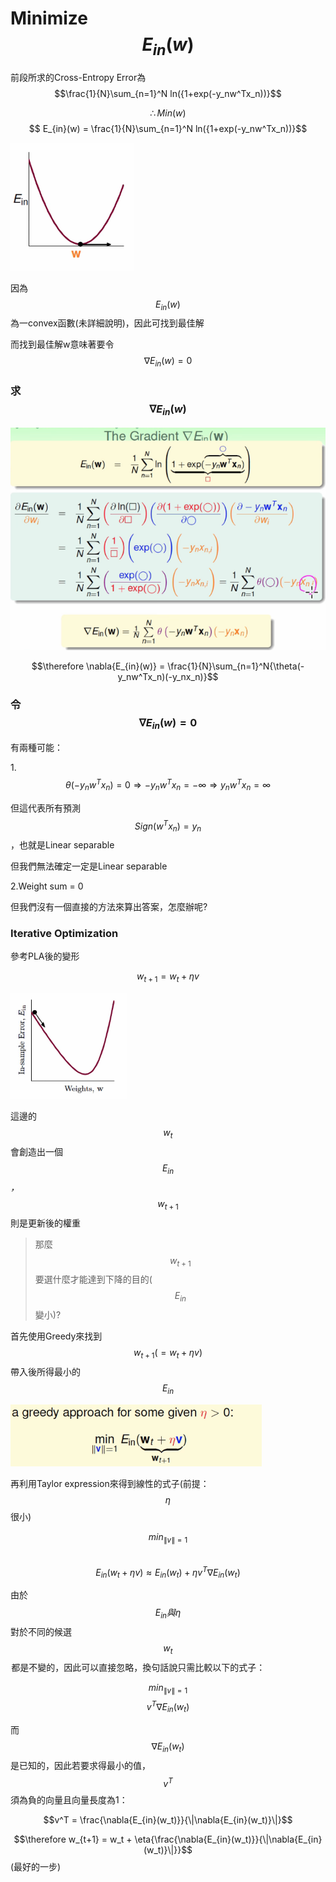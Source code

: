 # Minimize $$E_{in}(w)$$

前段所求的Cross-Entropy Error為$$\frac{1}{N}\sum_{n=1}^N ln({1+exp(-y_nw^Tx_n))}$$

$$\therefore Min(w)$$      $$  E_{in}(w) = \frac{1}{N}\sum_{n=1}^N ln({1+exp(-y_nw^Tx_n))}$$

![](/assets/jd28jd92jddt.png)

因為$$E_{in}(w)$$為一convex函數\(未詳細說明\)，因此可找到最佳解

而找到最佳解w意味著要令$$\nabla{E_{in}(w)} = 0$$

### 求$$\nabla{E_{in}(w)}$$

![](/assets/fj398fjwfj98e2jfh23f.png)

$$\therefore \nabla{E_{in}(w)} = \frac{1}{N}\sum_{n=1}^N{\theta(-y_nw^Tx_n)(-y_nx_n)}$$

### 令$$\nabla{E_{in}(w)} = 0$$

有兩種可能：

1.$$\theta(-y_nw^Tx_n) = 0 \Longrightarrow -y_nw^Tx_n = -\infty \Longrightarrow y_nw^Tx_n = \infty$$

但這代表所有預測$$Sign(w^Tx_n) = y_n$$，也就是Linear separable

但我們無法確定一定是Linear separable

2.Weight sum = 0

但我們沒有一個直接的方法來算出答案，怎麼辦呢?

### Iterative Optimization

參考PLA後的變形

$$w_{t+1} = w_t + \eta{v}$$

![](/assets/f434398rh39ght.png)

這邊的$$w_t$$會創造出一個$$E_{in}$$_，_$$w_{t+1}$$則是更新後的權重

> 那麼$$w_{t+1}$$要選什麼才能達到下降的目的\($$E_{in}$$變小\)?

首先使用Greedy來找到$$w_{t+1} ( = w_t+\eta{v} )$$ 帶入後所得最小的$$E_{in}$$

![](/assets/fejsfdosjf9843hf9438ht.png)

再利用Taylor expression來得到線性的式子\(前提：$$\eta$$ 很小\)

$$min_{\|v\|=1}$$     $$E_{in}(w_t+\eta{v}) \approx E_{in}(w_t) + \eta{v^T}\nabla{E_{in}}(w_t)$$

由於$$E_{in}與\eta$$ 對於不同的候選$$w_t$$ 都是不變的，因此可以直接忽略，換句話說只需比較以下的式子：

$$min_{\|v\|=1}$$     $$v^T\nabla{E_{in}(w_t)}$$

而$$\nabla{E_{in}(w_t)}$$是已知的，因此若要求得最小的值，$$v^T$$須為負的向量且向量長度為1：

$$v^T = \frac{\nabla{E_{in}(w_t)}}{\|\nabla{E_{in}(w_t)}\|}$$

$$\therefore w_{t+1} = w_t + \eta{\frac{\nabla{E_{in}(w_t)}}{\|\nabla{E_{in}(w_t)}\|}}$$\(最好的一步\)

